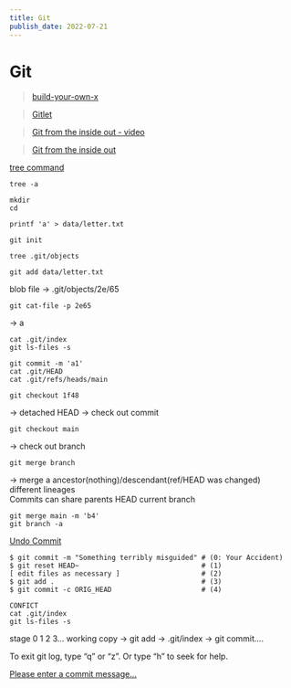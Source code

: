 ```yaml
---
title: Git
publish_date: 2022-07-21
---
```

# Git

> [build-your-own-x](https://github.com/codecrafters-io/build-your-own-x#build-your-own-network-stack)

> [Gitlet](http://gitlet.maryrosecook.com/docs/gitlet.html)

> [Git from the inside out - video](https://www.youtube.com/watch?v=fCtZWGhQBvo)

> [Git from the inside out](https://maryrosecook.com/blog/post/git-from-the-inside-out)

[tree command](https://dev.to/flyingduck92/add-tree-to-git-bash-on-windows-10-1eb1)

```
tree -a
```

```
mkdir
cd

printf 'a' > data/letter.txt

git init

tree .git/objects

git add data/letter.txt
```

blob file -> .git/objects/2e/65

```
git cat-file -p 2e65
```
 -> a

```
cat .git/index
git ls-files -s
```

```
git commit -m 'a1'
cat .git/HEAD
cat .git/refs/heads/main
```

```
git checkout 1f48 
```
-> detached HEAD -> check out commit

```
git checkout main
```
-> check out branch

```
git merge branch
```
-> merge a ancestor(nothing)/descendant(ref/HEAD was changed)\
different lineages\
Commits can share parents
HEAD current branch

```
git merge main -m 'b4'
git branch -a
```

[Undo Commit](https://stackoverflow.com/questions/927358/how-do-i-undo-the-most-recent-local-commits-in-git)

```
$ git commit -m "Something terribly misguided" # (0: Your Accident)
$ git reset HEAD~                              # (1)
[ edit files as necessary ]                    # (2)
$ git add .                                    # (3)
$ git commit -c ORIG_HEAD                      # (4)
```

```
CONFICT
cat .git/index
git ls-files -s 
```
stage 0 1 2 3...
working copy -> git add -> .git/index -> git commit....

To exit git log, type “q” or “z”. Or type “h” to seek for help.

[Please enter a commit message...](https://stackoverflow.com/questions/19085807/please-enter-a-commit-message-to-explain-why-this-merge-is-necessary-especially)

